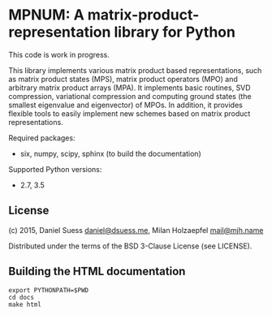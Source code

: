 MPNUM: A matrix-product-representation library for Python
=========================================================

This code is work in progress.

This library implements various matrix product based representations,
such as matrix product states (MPS), matrix product operators (MPO)
and arbitrary matrix product arrays (MPA).  It implements basic
routines, SVD compression, variational compression and computing
ground states (the smallest eigenvalue and eigenvector) of MPOs.  In
addition, it provides flexible tools to easily implement new schemes
based on matrix product representations.

Required packages:

* six, numpy, scipy, sphinx (to build the documentation)

Supported Python versions:

* 2.7, 3.5


## License

(c) 2015, Daniel Suess <daniel@dsuess.me>, Milan Holzaepfel <mail@mjh.name>

Distributed under the terms of the BSD 3-Clause License (see LICENSE).


## Building the HTML documentation

    export PYTHONPATH=$PWD
    cd docs
    make html
